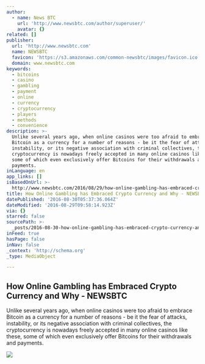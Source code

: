 ```yaml
---
author:
  - name: News BTC
    url: 'http://www.newsbtc.com/author/superuser/'
    avatar: {}
related: []
publisher:
  url: 'http://www.newsbtc.com'
  name: NEWSBTC
  favicon: 'https://s3.amazonaws.com/common-newsbtc/images/favicon.ico'
  domain: www.newsbtc.com
keywords:
  - bitcoins
  - casino
  - gambling
  - payment
  - online
  - currency
  - cryptocurrency
  - players
  - methods
  - convenience
description: >-
  Unlike several years ago, when online casinos were too afraid to embrace
  Bitcoin as a currency for a number of reasons - be it the fear of attacks,
  instability, or its negative association with criminal collectives, the
  cryptocurrency is nowadays freely accepted in many online casinos like these,
  some of which even exclusively offer Bitcoins for their withdrawals and
  payments.
inLanguage: en
app_links: []
isBasedOnUrl: >-
  http://www.newsbtc.com/2016/08/29/how-online-gambling-has-embraced-crypto-currency-and-why/
title: How Online Gambling has Embraced Crypto Currency and Why - NEWSBTC
datePublished: '2016-08-30T05:37:36.064Z'
dateModified: '2016-08-29T09:58:14.923Z'
via: {}
starred: false
sourcePath: >-
  _posts/2016-08-30-how-online-gambling-has-embraced-crypto-currency-and-why-n.md
inFeed: true
hasPage: false
inNav: false
_context: 'http://schema.org'
_type: MediaObject

---
```

<article style=""><h1>How Online Gambling has Embraced Crypto Currency and Why - NEWSBTC</h1><p>Unlike several years ago, when online casinos were too afraid to embrace Bitcoin as a currency for a number of reasons - be it the fear of attacks, instability, or its negative association with criminal collectives, the cryptocurrency is nowadays freely accepted in many online casinos like these, some of which even exclusively offer Bitcoins for their withdrawals and payments.</p><img src="http://s3.amazonaws.com/main-newsbtc-images/2016/08/29104151/7460318592_fc325bb3a9_o.jpg" /></article>